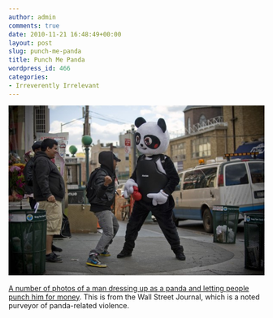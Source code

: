 ```yaml
---
author: admin
comments: true
date: 2010-11-21 16:48:49+00:00
layout: post
slug: punch-me-panda
title: Punch Me Panda
wordpress_id: 466
categories:
- Irreverently Irrelevant
---
```


[![](/images/punch-the-panda.jpg)](http://blogs.wsj.com/photojournal/2010/11/19/punch-me-panda/?ref=nf)

[A number of photos of a man dressing up as a panda and letting people punch him for money](http://blogs.wsj.com/photojournal/2010/11/19/punch-me-panda/?ref=nf). This is from the Wall Street Journal, which is a noted purveyor of panda-related violence.
